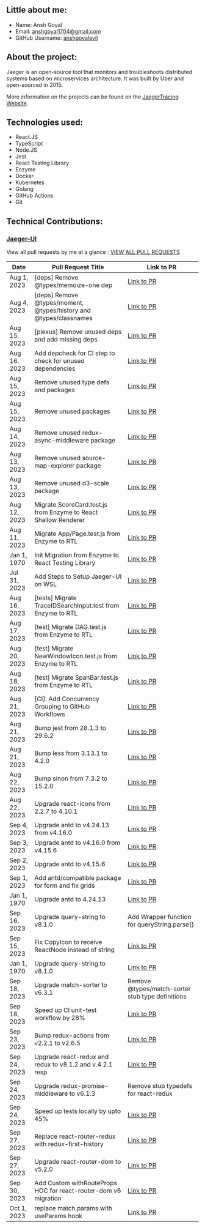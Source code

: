 

## Little about me:
- Name: Ansh Goyal
- Email: anshgoyal1704@gmail.com
- GitHub Username: [anshgoyalevil](https://github.com/anshgoyalevil)

## About the project:
Jaeger is an open-source tool that monitors and troubleshoots distributed systems based on microservices architecture. It was built by Uber and open-sourced in 2015.

More information on the projects can be found on the [JaegerTracing Website](https://www.jaegertracing.io/).

## Technologies used:

- React.JS
- TypeScript
- Node.JS
- Jest
- React Testing Library
- Enzyme
- Docker
- Kubernetes
- Golang
- GitHub Actions
- Git

## Technical Contributions:

### [Jaeger-UI](https://github.com/jaegertracing/jaeger-ui)

View all pull requests by me at a glance : [VIEW ALL PULL REQUESTS](https://github.com/jaegertracing/jaeger-ui/pulls?q=is%3Apr+author%3Aanshgoyalevil+is%3Aclosed)


| Date | Pull Request Title | Link to PR |
| --- | --- | --- |
| Aug 1, 2023 | [deps] Remove @types/memoize-one dep | [Link to PR](https://github.com/jaegertracing/jaeger-ui/pull/1625) |
| Aug 4, 2023 | [deps] Remove @types/moment, @types/history and @types/classnames | [Link to PR](https://github.com/jaegertracing/jaeger-ui/pull/1637) |
| Aug 15, 2023 | [plexus] Remove unused deps and add missing deps | [Link to PR](https://github.com/jaegertracing/jaeger-ui/pull/1688) |
| Aug 16, 2023 | Add depcheck for CI step to check for unused dependencies | [Link to PR](https://github.com/jaegertracing/jaeger-ui/pull/1677) |
| Aug 15, 2023 | Remove unused type defs and packages | [Link to PR](https://github.com/jaegertracing/jaeger-ui/pull/1682) |
| Aug 15, 2023 | Remove unused packages | [Link to PR](https://github.com/jaegertracing/jaeger-ui/pull/1675) |
| Aug 14, 2023 | Remove unused redux-async-middleware package | [Link to PR](https://github.com/jaegertracing/jaeger-ui/pull/1674) |
| Aug 13, 2023 | Remove unused source-map-explorer package | [Link to PR](https://github.com/jaegertracing/jaeger-ui/pull/1671) |
| Aug 13, 2023 | Remove unused d3-scale package | [Link to PR](https://github.com/jaegertracing/jaeger-ui/pull/1670) |
| Aug 12, 2023 | Migrate ScoreCard.test.js from Enzyme to React Shallow Renderer | [Link to PR](https://github.com/jaegertracing/jaeger-ui/pull/1653) |
| Aug 11, 2023 | Migrate App/Page.test.js from Enzyme to RTL | [Link to PR](https://github.com/jaegertracing/jaeger-ui/pull/1659) |
| Jan 1, 1970 | Init Migration from Enzyme to React Testing Library | [Link to PR](https://github.com/jaegertracing/jaeger-ui/pull/1643) |
| Jul 31, 2023 | Add Steps to Setup Jaeger-UI on WSL | [Link to PR](https://github.com/jaegertracing/jaeger-ui/pull/1612) |
| Aug 16, 2023 | [tests] Migrate TraceIDSearchInput.test from Enzyme to RTL | [Link to PR](https://github.com/jaegertracing/jaeger-ui/pull/1691) |
| Aug 17, 2023 | [test] Migrate DAG.test.js from Enzyme to RTL | [Link to PR](https://github.com/jaegertracing/jaeger-ui/pull/1694) |
| Aug 20, 2023 | [test] Migrate NewWindowIcon.test.js from Enzyme to RTL | [Link to PR](https://github.com/jaegertracing/jaeger-ui/pull/1701) |
| Aug 18, 2023 | [test] Migrate SpanBar.test.js from Enzyme to RTL | [Link to PR](https://github.com/jaegertracing/jaeger-ui/pull/1695) |
| Aug 21, 2023 | [CI]: Add Concurrency Grouping to GitHub Workflows | [Link to PR](https://github.com/jaegertracing/jaeger-ui/pull/1710) |
| Aug 21, 2023 | Bump jest from 28.1.3 to 29.6.2 | [Link to PR](https://github.com/jaegertracing/jaeger-ui/pull/1708) |
| Aug 21, 2023 | Bump less from 3.13.1 to 4.2.0 | [Link to PR](https://github.com/jaegertracing/jaeger-ui/pull/1704) |
| Aug 22, 2023 | Bump sinon from 7.3.2 to 15.2.0 | [Link to PR](https://github.com/jaegertracing/jaeger-ui/pull/1718) |
| Aug 22, 2023 | Upgrade react-icons from 2.2.7 to 4.10.1 | [Link to PR](https://github.com/jaegertracing/jaeger-ui/pull/1721) |
| Sep 4, 2023 | Upgrade antd to v4.24.13 from v4.16.0 | [Link to PR](https://github.com/jaegertracing/jaeger-ui/pull/1751) |
| Sep 3, 2023 | Upgrade antd to v4.16.0 from v4.15.6 | [Link to PR](https://github.com/jaegertracing/jaeger-ui/pull/1750) |
| Sep 2, 2023 | Upgrade antd to v4.15.6 | [Link to PR](https://github.com/jaegertracing/jaeger-ui/pull/1748) |
| Sep 1, 2023 | Add antd/compatible package for form and fix grids | [Link to PR](https://github.com/jaegertracing/jaeger-ui/pull/1746) |
| Jan 1, 1970 | Upgrade antd to 4.24.13 | [Link to PR](https://github.com/jaegertracing/jaeger-ui/pull/1734) |
| Sep 16, 2023 | Upgrade query-string to v8.1.0 | Add Wrapper function for queryString.parse() | [Link to PR](https://github.com/jaegertracing/jaeger-ui/pull/1794) |
| Sep 15, 2023 | Fix CopyIcon to receive ReactNode instead of string | [Link to PR](https://github.com/jaegertracing/jaeger-ui/pull/1791) |
| Jan 1, 1970 | Upgrade query-string to v8.1.0 | [Link to PR](https://github.com/jaegertracing/jaeger-ui/pull/1789) |
| Sep 18, 2023 | Upgrade match-sorter to v6.3.1 | Remove @types/match-sorter stub type definitions | [Link to PR](https://github.com/jaegertracing/jaeger-ui/pull/1803) |
| Sep 18, 2023 | Speed up CI unit-test workflow by 28% | [Link to PR](https://github.com/jaegertracing/jaeger-ui/pull/1804) |
| Sep 23, 2023 | Bump redux-actions from v2.2.1 to v2.6.5 | [Link to PR](https://github.com/jaegertracing/jaeger-ui/pull/1813) |
| Sep 24, 2023 | Upgrade react-redux and redux to v8.1.2 and v.4.2.1 resp | [Link to PR](https://github.com/jaegertracing/jaeger-ui/pull/1815) |
| Sep 24, 2023 | Upgrade redux-promise-middleware to v6.1.3 | Remove stub typedefs for react-redux | [Link to PR](https://github.com/jaegertracing/jaeger-ui/pull/1817) |
| Sep 24, 2023 | Speed up tests locally by upto 45% | [Link to PR](https://github.com/jaegertracing/jaeger-ui/pull/1818) |
| Sep 27, 2023 | Replace react-router-redux with redux-first-history | [Link to PR](https://github.com/jaegertracing/jaeger-ui/pull/1826) |
| Sep 27, 2023 | Upgrade react-router-dom to v5.2.0 | [Link to PR](https://github.com/jaegertracing/jaeger-ui/pull/1830) |
| Sep 30, 2023 | Add Custom withRouteProps HOC for react-router-dom v6 migration | [Link to PR](https://github.com/jaegertracing/jaeger-ui/pull/1836) |
| Oct 1, 2023 | replace match.params with useParams hook | [Link to PR](https://github.com/jaegertracing/jaeger-ui/pull/1837) |